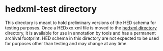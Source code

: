 # hedxml-test directory

This directory is meant to hold preliminary versions of the HED schema for testing purposes. Once a
HEDxxx.xml file is moved to the [hedxml directory](https://github.com/hed-standard/hed-specification/tree/master/hedxml)
directory, it is available for use in annotation by tools and has a permanent archival footprint. HED schema
in this directory are not expected to be used for purposes other than testing and may change at any time.